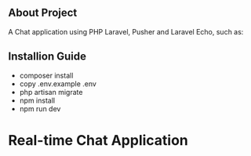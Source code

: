 
## About Project

A Chat application using PHP Laravel, Pusher and Laravel Echo, such as:

## Installion Guide

- composer install
- copy .env.example .env
- php artisan migrate
- npm install
- npm run dev

#  Real-time Chat Application

